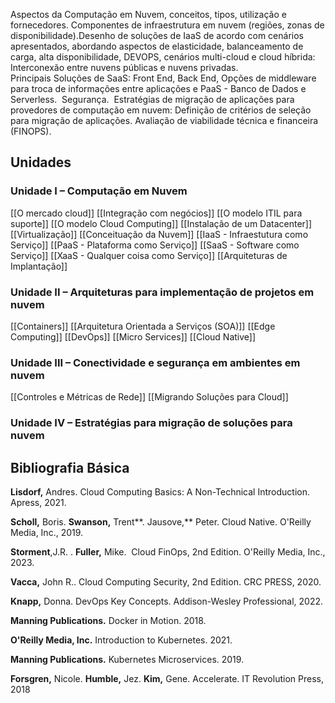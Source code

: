  Aspectos da Computação em Nuvem, conceitos, tipos, utilização e fornecedores. Componentes de infraestrutura em nuvem (regiões, zonas de disponibilidade).Desenho de soluções de IaaS de acordo com cenários apresentados, abordando aspectos de elasticidade, balanceamento de carga, alta disponibilidade, DEVOPS, cenários multi-cloud e cloud híbrida: Interconexão entre nuvens públicas e nuvens privadas.   
Principais Soluções de SaaS: Front End, Back End, Opções de middleware para troca de informações entre aplicações e PaaS - Banco de Dados e Serverless.  Segurança.  Estratégias de migração de aplicações para provedores de computação em nuvem: Definição de critérios de seleção para migração de aplicações. Avaliação de viabilidade técnica e financeira (FINOPS).

## Unidades

### **Unidade I –** Computação em Nuvem
[[O mercado cloud]]
[[Integração com negócios]]
[[O modelo ITIL para suporte]]
[[O modelo Cloud Computing]]
[[Instalação de um Datacenter]]
[[Virtualização]]
[[Conceituação da Nuvem]]
[[IaaS - Infraestutura como Serviço]]
[[PaaS - Plataforma como Serviço]]
[[SaaS - Software como Serviço]]
[[XaaS - Qualquer coisa como Serviço]]
[[Arquiteturas de Implantação]]

### **Unidade II** – Arquiteturas para implementação de projetos em nuvem
[[Containers]]
[[Arquitetura Orientada a Serviços (SOA)]]
[[Edge Computing]] 
[[DevOps]]
[[Micro Services]]
[[Cloud Native]]

### **Unidade III –** Conectividade e segurança em ambientes em nuvem
[[Controles e Métricas de Rede]]
[[Migrando Soluções para Cloud]]

### **Unidade IV –** Estratégias para migração de soluções para nuvem


## **Bibliografia Básica**

**Lisdorf,** Andres. Cloud Computing Basics: A Non-Technical Introduction. Apress, 2021.

**Scholl,** Boris. **Swanson,** Trent**. Jausove,** Peter. Cloud Native. O'Reilly Media, Inc., 2019.

**Storment**,J.R. . **Fuller,** Mike.  Cloud FinOps, 2nd Edition. O'Reilly Media, Inc., 2023.

**Vacca,** John R.. Cloud Computing Security, 2nd Edition. CRC PRESS, 2020.

**Knapp,** Donna. DevOps Key Concepts. Addison-Wesley Professional, 2022.

**Manning Publications.** Docker in Motion. 2018.

**O'Reilly Media, Inc.** Introduction to Kubernetes. 2021.

**Manning Publications.** Kubernetes Microservices. 2019.

**Forsgren,** Nicole. **Humble,** Jez. **Kim,** Gene. Accelerate. IT Revolution Press, 2018